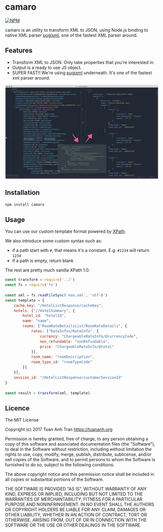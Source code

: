 # camaro

[![NPM](https://nodei.co/npm/camaro.png)](https://npmjs.org/package/camaro)

camaro is an utility to transform XML to JSON, using Node.js binding to native XML parser [pugixml](http://pugixml.org/), one of the fastest XML parser around.

## Features

* Transform XML to JSON. Only take properties that you're interested in.
* Output is a ready to use JS object.
* SUPER FAST!! We're using [pugixml](http://pugixml.org/) underneath. It's one of the fastest xml parser around.

![intro](intro.png)

## Installation

```sh
npm install camaro
```

## Usage

You can use our custom template format powered by [XPath](https://developer.mozilla.org/en-US/docs/Web/XPath).

We also introduce some custom syntax such as:

* if a path start with `#`, that means it's a constant. E.g: `#1234` will return `1234`
* if a path is empty, return blank

The rest are pretty much vanilla XPath 1.0.


```js
const transform = require('../')
const fs = require('fs')

const xml = fs.readFileSync('ean.xml', 'utf-8')
const template = {
    cache_key: "/HotelListResponse/cacheKey",
    hotels: ["//HotelSummary", {
        hotel_id: "hotelId",
        name: "name",
        rooms: ["RoomRateDetailsList/RoomRateDetails", {
            rates: ["RateInfos/RateInfo", {
                currency: "ChargeableRateInfo/@currencyCode",
                non_refundable: "nonRefundable",
                price: "ChargeableRateInfo/@total"
            }],
            room_name: "roomDescription",
            room_type_id: "roomTypeCode"
        }]
    }],
    session_id: "/HotelListResponse/customerSessionId"
}

const result = transform(xml, template)
```

## Licence

The MIT License

Copyright (c) 2017 Tuan Anh Tran https://tuananh.org

Permission is hereby granted, free of charge, to any person obtaining a copy
of this software and associated documentation files (the "Software"), to deal
in the Software without restriction, including without limitation the rights
to use, copy, modify, merge, publish, distribute, sublicense, and/or sell
copies of the Software, and to permit persons to whom the Software is
furnished to do so, subject to the following conditions:

The above copyright notice and this permission notice shall be included in
all copies or substantial portions of the Software.

THE SOFTWARE IS PROVIDED "AS IS", WITHOUT WARRANTY OF ANY KIND, EXPRESS OR
IMPLIED, INCLUDING BUT NOT LIMITED TO THE WARRANTIES OF MERCHANTABILITY,
FITNESS FOR A PARTICULAR PURPOSE AND NONINFRINGEMENT. IN NO EVENT SHALL THE
AUTHORS OR COPYRIGHT HOLDERS BE LIABLE FOR ANY CLAIM, DAMAGES OR OTHER
LIABILITY, WHETHER IN AN ACTION OF CONTRACT, TORT OR OTHERWISE, ARISING FROM,
OUT OF OR IN CONNECTION WITH THE SOFTWARE OR THE USE OR OTHER DEALINGS IN
THE SOFTWARE.